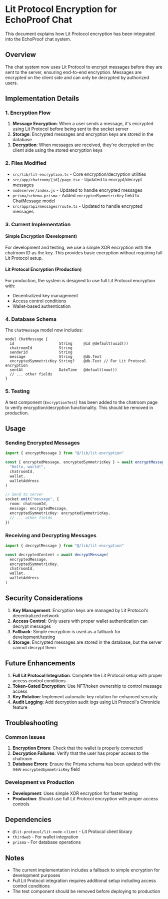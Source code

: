 # Lit Protocol Encryption for EchoProof Chat

This document explains how Lit Protocol encryption has been integrated into the EchoProof chat system.

## Overview

The chat system now uses Lit Protocol to encrypt messages before they are sent to the server, ensuring end-to-end encryption. Messages are encrypted on the client side and can only be decrypted by authorized users.

## Implementation Details

### 1. Encryption Flow

1. **Message Encryption**: When a user sends a message, it's encrypted using Lit Protocol before being sent to the socket server
2. **Storage**: Encrypted messages and encryption keys are stored in the database
3. **Decryption**: When messages are received, they're decrypted on the client side using the stored encryption keys

### 2. Files Modified

- `src/lib/lit-encryption.ts` - Core encryption/decryption utilities
- `src/app/chatroom/[id]/page.tsx` - Updated to encrypt/decrypt messages
- `nodeserver/index.js` - Updated to handle encrypted messages
- `prisma/schema.prisma` - Added `encryptedSymmetricKey` field to ChatMessage model
- `src/app/api/messages/route.ts` - Updated to handle encrypted messages

### 3. Current Implementation

#### Simple Encryption (Development)
For development and testing, we use a simple XOR encryption with the chatroom ID as the key. This provides basic encryption without requiring full Lit Protocol setup.

#### Lit Protocol Encryption (Production)
For production, the system is designed to use full Lit Protocol encryption with:
- Decentralized key management
- Access control conditions
- Wallet-based authentication

### 4. Database Schema

The `ChatMessage` model now includes:
```prisma
model ChatMessage {
  id                    String     @id @default(uuid())
  chatroomId            String
  senderId              String
  message               String     @db.Text
  encryptedSymmetricKey String?    @db.Text // For Lit Protocol encryption
  sentAt                DateTime   @default(now())
  // ... other fields
}
```

### 5. Testing

A test component (`EncryptionTest`) has been added to the chatroom page to verify encryption/decryption functionality. This should be removed in production.

## Usage

### Sending Encrypted Messages

```typescript
import { encryptMessage } from "@/lib/lit-encryption"

const { encryptedMessage, encryptedSymmetricKey } = await encryptMessage(
  "Hello, world!",
  chatroomId,
  wallet,
  walletAddress
)

// Send to server
socket.emit("message", {
  room: chatroomId,
  message: encryptedMessage,
  encryptedSymmetricKey: encryptedSymmetricKey,
  // ... other fields
})
```

### Receiving and Decrypting Messages

```typescript
import { decryptMessage } from "@/lib/lit-encryption"

const decryptedContent = await decryptMessage(
  encryptedMessage,
  encryptedSymmetricKey,
  chatroomId,
  wallet,
  walletAddress
)
```

## Security Considerations

1. **Key Management**: Encryption keys are managed by Lit Protocol's decentralized network
2. **Access Control**: Only users with proper wallet authentication can decrypt messages
3. **Fallback**: Simple encryption is used as a fallback for development/testing
4. **Storage**: Encrypted messages are stored in the database, but the server cannot decrypt them

## Future Enhancements

1. **Full Lit Protocol Integration**: Complete the Lit Protocol setup with proper access control conditions
2. **Token-Gated Encryption**: Use NFT/token ownership to control message access
3. **Key Rotation**: Implement automatic key rotation for enhanced security
4. **Audit Logging**: Add decryption audit logs using Lit Protocol's Chronicle feature

## Troubleshooting

### Common Issues

1. **Encryption Errors**: Check that the wallet is properly connected
2. **Decryption Failures**: Verify that the user has proper access to the chatroom
3. **Database Errors**: Ensure the Prisma schema has been updated with the new `encryptedSymmetricKey` field

### Development vs Production

- **Development**: Uses simple XOR encryption for faster testing
- **Production**: Should use full Lit Protocol encryption with proper access controls

## Dependencies

- `@lit-protocol/lit-node-client` - Lit Protocol client library
- `thirdweb` - For wallet integration
- `prisma` - For database operations

## Notes

- The current implementation includes a fallback to simple encryption for development purposes
- Full Lit Protocol integration requires additional setup including access control conditions
- The test component should be removed before deploying to production 